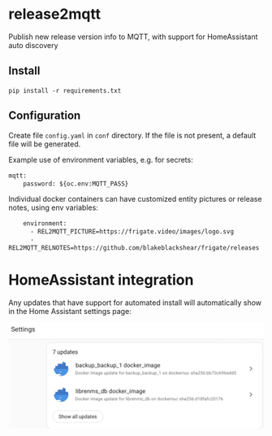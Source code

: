 # release2mqtt

Publish new release version info to MQTT, with support for HomeAssistant auto discovery

## Install

```
pip install -r requirements.txt
```

## Configuration

Create file `config.yaml` in `conf` directory. If the file is not present, a default file will be generated.

Example use of environment variables, e.g. for secrets:

```
mqtt:
    password: ${oc.env:MQTT_PASS}
```

Individual docker containers can have customized entity pictures or release notes, using env variables:

```
    environment:
      - REL2MQTT_PICTURE=https://frigate.video/images/logo.svg
      - REL2MQTT_RELNOTES=https://github.com/blakeblackshear/frigate/releases
```

# HomeAssistant integration

Any updates that have support for automated install will automatically show in the
Home Assistant settings page:

![Example Home Assistant settings page](docs/images/hass_update_page.png "Home Assistant Updates")
